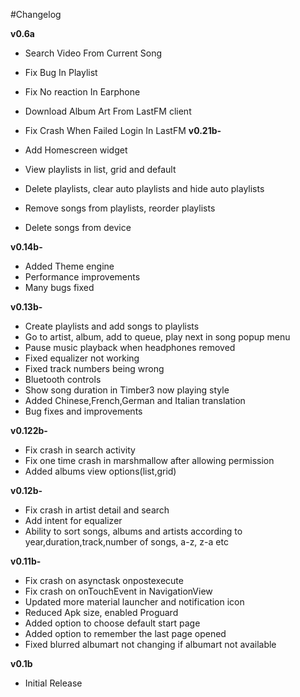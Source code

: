 #Changelog

**v0.6a**
* Search Video From Current Song
* Fix Bug In Playlist
* Fix No reaction In Earphone
* Download Album Art From LastFM client
* Fix Crash When Failed Login In LastFM
**v0.21b-**

* Add Homescreen widget
* View playlists in list, grid and default
* Delete playlists, clear auto playlists and hide auto playlists
* Remove songs from playlists, reorder playlists
* Delete songs from device

**v0.14b-**

* Added Theme engine
* Performance improvements
* Many bugs fixed

**v0.13b-**

* Create playlists and add songs to playlists
* Go to artist, album, add to queue, play next in song popup menu
* Pause music playback when headphones removed
* Fixed equalizer not working
* Fixed track numbers being wrong
* Bluetooth controls
* Show song duration in Timber3 now playing style
* Added Chinese,French,German and Italian translation
* Bug fixes and improvements

**v0.122b-**
* Fix crash in search activity
* Fix one time crash in marshmallow after allowing permission
* Added albums view options(list,grid)

**v0.12b-**
* Fix crash in artist detail and search
* Add intent for equalizer
* Ability to sort songs, albums and artists according to year,duration,track,number of songs, a-z, z-a etc


**v0.11b-**
* Fix crash on asynctask onpostexecute
* Fix crash on onTouchEvent in NavigationView
* Updated more material launcher and notification icon
* Reduced Apk size, enabled Proguard
* Added option to choose default start page
* Added option to remember the last page opened
* Fixed blurred albumart not changing if albumart not available

**v0.1b**
* Initial Release
